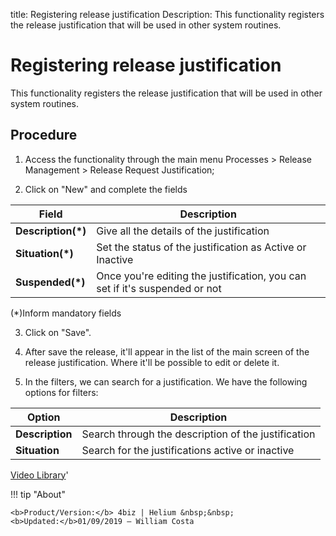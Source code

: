 title: Registering release justification
Description: This functionality registers the release justification that will be used in other system routines. 
# Registering release justification
This functionality registers the release justification that will be used in other system routines.

## Procedure

1.  Access the functionality through the main menu Processes \> Release
    Management \> Release Request Justification;

2.  Click on "New" and complete the fields

|Field|Description|
|-----|-----------|
|**Description(\*)**|Give all the details of the justification|
|**Situation(\*)**|Set the status of the justification as Active or Inactive|
|**Suspended(\*)**|Once you're editing the justification, you can set if it's suspended or not|

(\*)Inform mandatory fields

3.  Click on "Save".

4.  After save the release, it'll appear in the list of the main screen of the release justification. Where it'll be possible to edit or delete it.

5.  In the filters, we can search for a justification. We have the following options for filters:

|Option|Description|
|------|-----------|
|**Description**|Search through the description of the justification|
|**Situation**|Search for the justifications active or inactive|

<i class='fa fa-youtube-play  fa-2x' style='color:#97ce17;vertical-align: middle;'> </i> [Video Library](https://www.youtube.com/playlist?list=PLB5qK2uzf2RMA1W1Js4-lPEDUDUJJ_rUa)'

!!! tip "About"

    <b>Product/Version:</b> 4biz | Helium &nbsp;&nbsp;
    <b>Updated:</b>01/09/2019 – William Costa

